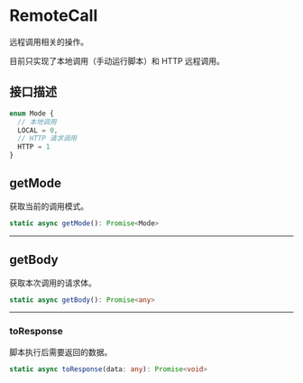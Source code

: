 # RemoteCall
远程调用相关的操作。

目前只实现了本地调用（手动运行脚本）和 HTTP 远程调用。

## 接口描述
```typescript
enum Mode {
  // 本地调用
  LOCAL = 0,
  // HTTP 请求调用
  HTTP = 1
}
```

## getMode
获取当前的调用模式。

```typescript
static async getMode(): Promise<Mode>
```

---

## getBody
获取本次调用的请求体。

```typescript
static async getBody(): Promise<any>
```

---

### toResponse
脚本执行后需要返回的数据。

```typescript
static async toResponse(data: any): Promise<void>
```
